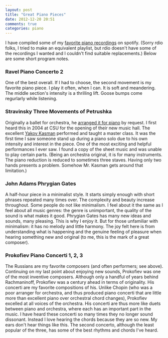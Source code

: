 ```yaml
---
layout: post
title: "Great Piano Pieces"
date: 2012-12-20 20:51
comments: true
categories: piano
---
```


I have compiled some of my [favorite piano recordings](http://open.spotify.com/user/128346620/playlist/65QbOiGs3DuWa5I6a9MjXI) on spotify. (Sorry rdio folks, I tried to make an equivalent playlist, but rdio doesn't have some of the recordings I wanted and I couldn't find suitable replacements.) Below are some short program notes.

### Ravel Piano Concerto 2

One of the best overall. If I had to choose, the second movement is my favorite piano piece. I play it often, when I can. It is soft and meandering. The middle section's intensity is a thrilling lift. Goose bumps come regurlarly while listening.

### Stravinsky Three Movements of Petrushka

Originally a ballet for orchestra, he [arranged it for piano](http://en.wikipedia.org/wiki/Trois_mouvements_de_Petrouchka) by request. I first heard this in 2004 at CSU for the opening of their new music hall. The excellent [Yakov Kasman](http://www.yakovkasman.com/) performed and taught a master class. It was the first time I saw someone stand up during a piano solo due to his own intensity and interest in the piece. One of the most exciting and helpful performances I ever saw. I found a copy of the sheet music and was unable to play certain parts. (Being an orchestra original, it is for many instruments. The piano reduction is reduced to sometimes three staves. Having only two hands presents a problem. Somehow Mr. Kasman gets around that limitation.)

### John Adams Phrygian Gates

A half-hour piece in a minimalist style. It starts simply enough with short phrases repeated many times over. The complexity and beauty increase throughout. Some people do not like minimalism. I feel about it the same as I feel about all music genres: the genre is unimportant, the quality of the sound is what makes it good. Phrygian Gates has many new ideas and sounds, many pleasing. This is why I enjoy it. But for those unfamiliar with minimalism: it has no melody and little harmony. The joy felt here is from understanding what is happening and the genuine feeling of pleasure when hearing something new and original (to me, this is the mark of a great composer).

### Prokofiev Piano Concerti 1, 2, 3

The Russians are my favorite composers (and often performers; see above). Continuing on my last point about enjoying new sounds, Prokofiev was one of the most inventive composers. Although only a handful of years behind Rachmaninoff, Prokofiev was a century ahead in terms of originality. His concerti are my favorite compositions of his. Unlike Chopin (who was a poor arranger for orchestra, and thus produced piano concerti that are little more than excellent piano over orchestral chord changes), Prokofiev excelled at all voices of the orchestra. His concerti are thus more like duets between piano and orchestra, where each has an important part in the music. I have heard these concerti so many times they no longer sound dissonant. Instead I love hearing the chords because they are so new. My ears don't hear things like this. The second concerto, although the least popular of the three, has some of the best rhythms and chords I've heard.

